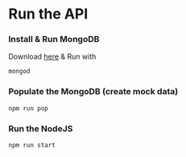 # Run the API

### Install & Run MongoDB
Download [here](https://docs.mongodb.com/manual/installation/) & Run with

```mongod```

### Populate the MongoDB (create mock data)

````npm run pop````

### Run the NodeJS

```npm run start```